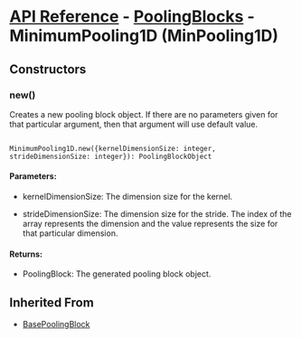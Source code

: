 # [API Reference](../../API.md) - [PoolingBlocks](../PoolingBlocks.md) - MinimumPooling1D (MinPooling1D)

## Constructors

### new()

Creates a new pooling block object. If there are no parameters given for that particular argument, then that argument will use default value.

```

MinimumPooling1D.new({kernelDimensionSize: integer, strideDimensionSize: integer}): PoolingBlockObject

```

#### Parameters:

* kernelDimensionSize: The dimension size for the kernel.

* strideDimensionSize: The dimension size for the stride. The index of the array represents the dimension and the value represents the size for that particular dimension. 

#### Returns:

* PoolingBlock: The generated pooling block object.

## Inherited From

* [BasePoolingBlock](BasePoolingBlock.md)
